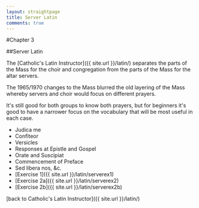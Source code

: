 ```yaml
---
layout: straightpage
title: Server Latin
comments: true
---
```


#Chapter 3

##Server Latin

The [Catholic's Latin Instructor]({{ site.url }}/latin/) separates the parts of the Mass for the choir and congregation from the parts of the Mass for the altar servers.

The 1965/1970 changes to the Mass blurred the old layering of the Mass whereby servers and choir would focus on different prayers. 

It's still good for both groups to know both prayers, but for beginners it's good to have a narrower focus on the vocabulary that will be most useful in each case.

 * Judica me
 * Confiteor
 * Versicles
 * Responses at Epistle and Gospel
 * Orate and Suscipiat
 * Commencement of Preface
 * Sed libera nos, &amp;c.
 * [Exercise 1]({{ site.url }}/latin/serverex1)
 * [Exercise 2a]({{ site.url }}/latin/serverex2)
 * [Exercise 2b]({{ site.url }}/latin/serverex2b)

[back to Catholic's Latin Instructor]({{ site.url }}/latin/)


